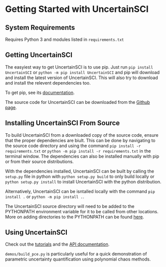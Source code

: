 # Getting Started with UncertainSCI


## System Requirements

Requires Python 3 and modules listed in `requirements.txt`

## Getting UncertainSCI

The easyiest way to get UncertainSCI is to use pip.  Just run `pip install UncertainSCI` or `python -m pip install UncertainSCI` and pip will download and install the latest version of UncertainSCI.  This will also try to download and install the relevent dependencies too.  

To get pip, see its [documentation](https://pip.pypa.io/en/stable/installation/).  

The source code for UncertainSCI can be downloaded from the [Github page](https://github.com/SCIInstitute/UncertainSCI).   

## Installing UncertainSCI From Source 

To build UncertainSCI from a downloaded copy of the source code, ensure that the proper dependencies are biult. This can be done by navigating to the source code directory and using the command `pip install -r requirements.txt` or `python -m pip install -r requirements.txt` in the terminal window.  The dependencies can also be installed manually with pip or from their source distributions.  

With the dependencies installed, UncertainSCI can be built by calling the `setup.py` file in python with `python setup.py build` to only build locally or `python setup.py install` to install UncertainSCI with the python distribution. 

Alternatively, UncertainSCI can be isntalled locally with the command  `pip install .` or  `python -m pip install .`. 

The UncertainSCI source directory will need to be added to the PYTHONPATH environment variable for it to be called from other locations.  More on adding directories to the PYTHONPATH can be found [here](https://bic-berkeley.github.io/psych-214-fall-2016/using_pythonpath.html).  




## Using UncertainSCI

Check out the [tutorials](../tutorials/index.html) and the [API documentation](../api_docs/index.html). 

`demos/build_pce.py`  is particularly useful for a quick demonstration of parametric uncertainty quantification using polynomial chaos methods.



